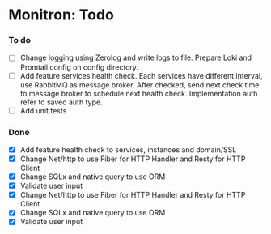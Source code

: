 # Monitron: Todo

### To do
- [ ] Change logging using Zerolog and write logs to file. Prepare Loki and Promtail config on config directory.
- [ ] Add feature services health check. Each services have different interval, use RabbitMQ as message broker. After checked, send next check time to message broker to schedule next health check. Implementation auth refer to saved auth type.
- [ ] Add unit tests

### Done
- [x] Add feature health check to services, instances and domain/SSL
- [x] Change Net/http to use Fiber for HTTP Handler and Resty for HTTP Client
- [x] Change SQLx and native query to use ORM
- [x] Validate user input
- [x] Change Net/http to use Fiber for HTTP Handler and Resty for HTTP Client
- [x] Change SQLx and native query to use ORM
- [x] Validate user input
